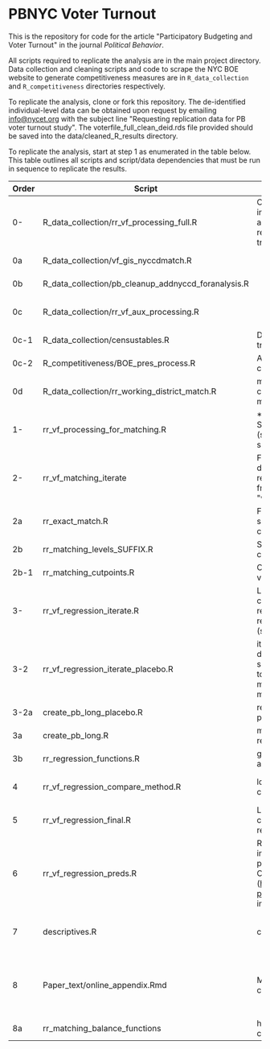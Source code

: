 # PBNYC Voter Turnout

This is the repository for code for the article "Participatory Budgeting and Voter Turnout" in the journal _Political Behavior_.

All scripts required to replicate the analysis are in the main project directory. Data collection and cleaning scripts and code to scrape the NYC BOE website to generate competitiveness measures are in `R_data_collection` and `R_competitiveness` directories respectively.

To replicate the analysis, clone or fork this repository. The de-identified individual-level data can be obtained upon request by emailing info@nycet.org with the subject line "Requesting replication data for PB voter turnout study".  The voterfile_full_clean_deid.rds file provided should be saved into the data/cleaned_R_results directory.  

To replicate the analysis, start at step 1 as enumerated in the table below.  This table outlines all scripts and script/data dependencies that must be run in sequence to replicate the results.

| Order | Script                                                   | Summary                                                                                                                                                                                                                                     | Scripts called                                                                                                                                                                   | Data in                                                                                                                                                                                      | Data out                                                                                             | Fig/table out                                                                       |
| ----- | -------------------------------------------------------- | ------------------------------------------------------------------------------------------------------------------------------------------------------------------------------------------------------------------------------------------- | -------------------------------------------------------------------------------------------------------------------------------------------------------------------------------- | -------------------------------------------------------------------------------------------------------------------------------------------------------------------------------------------- | ---------------------------------------------------------------------------------------------------- | ----------------------------------------------------------------------------------- |
| 0-    | R\_data\_collection/rr\_vf\_processing\_full.R           | Creates the full voterfile with all auxiliary information except ED turnout. This file and dependencies are not needed to run replication, are included for transparency in dataset creation.                                               | vf\_gis\_nyccdmatch.R<br>pb\_cleanup\_addnyccd\_foranalysis.R<br>rr\_vf\_aux\_processing.R<br>(R\_data\_collection\_/rr\_working\_district\_match.R for district match\_res.rds) | personfile,<br>pb data,<br>pb\_district\_votes.csv,<br>district\_match\_res.rds<br>                                                                                                          | cleaned\_R\_results/voterfile\_full\_clean.rds                                                       |
| 0a    | R\_data\_collection/vf\_gis\_nyccdmatch.R                |                                                                                                                                                                                                                                             |                                                                                                                                                                                  | shapefiles/nycc\_18c/nycc.shp,<br>ed-nyccd-map.csv                                                                                                                                           |                                                                                                      |                                                                                     |
| 0b    | R\_data\_collection/pb\_cleanup\_addnyccd\_foranalysis.R |                                                                                                                                                                                                                                             | ed-nyccd-map.csv,<br>pbnyc\_district\_votes.csv                                                                                                                                  |                                                                                                                                                                                              |                                                                                                      |
| 0c    | R\_data\_collection/rr\_vf\_aux\_processing.R            |                                                                                                                                                                                                                                             | R\_data\_collection/censustables.R<br>BOE\_pres\_process.R                                                                                                                       | voters\_census.rds,<br>wide\_compet\_clean.rds,<br>council\_districts.rds                                                                                                                    |                                                                                                      |                                                                                     |
| 0c-1  | R\_data\_collection/censustables.R                       | Downloads ACS data for NYC census tracts                                                                                                                                                                                                    |                                                                                                                                                                                  |                                                                                                                                                                                              | census.Rdata                                                                                         |                                                                                     |
| 0c-2  | R\_competitiveness/BOE\_pres\_process.R                  | Attached presidential election margins to city/district election data                                                                                                                                                                       |                                                                                                                                                                                  | data/pres\_elec\_res.csv                                                                                                                                                                     |                                                                                                      |                                                                                     |
| 0d    | R\_data\_collection/rr\_working\_district\_match.R       | matching districts by district-level characteristics to identify most-similar match groups                                                                                                                                                  |                                                                                                                                                                                  | voterfile\_for\_matching.rds,<br>council\_districts\_wmargin.rds,<br>pbnyc\_district\_votes                                                                                                  | district\_match\_res.rds                                                                             |                                                                                     |
| 1-    | rr\_vf\_processing\_for\_matching.R                      | \*Start Here\*<br>Splits full voterfile into comparison sets (suffix = "" (main), suffix = "\_placebo", suffix = "within\_dist")                                                                                                            |                                                                                                                                                                                  | voterfile\_full\_clean.rds,<br>pbdistricts.rds                                                                                                                                               | voter\_file\_for\_matching\_SUFFIX.rds                                                               |                                                                                     |
| 2-    | rr\_vf\_matching\_iterate                                | File to execute iterated matching with different match specifications. Must be rerun for each major comparison framework (suffix = "" (main), suffix = "within\_dist")                                                                      | rr\_exact\_match.R,<br>rr\_matching\_levels\_SUFFIX.R<br>rr\_matching\_functions.R                                                                                               | voterfile\_for\_matching\_SUFFIX.rds,<br>matchablevans\_SUFFIX.rds (created by rr\_exact\_match.R)                                                                                           | matching\_res\_SUFFIX.rds                                                                            |                                                                                     |
| 2a    | rr\_exact\_match.R                                       | File to run exact match to find possible subset of matchable IDs to speed up coarsened match                                                                                                                                                |                                                                                                                                                                                  |                                                                                                                                                                                              | matchablevans\_SUFFIX.rds                                                                            |                                                                                     |
| 2b    | rr\_matching\_levels\_SUFFIX.R                           | Setting match levels and loading cutpoints for each match                                                                                                                                                                                   | rr\_matching\_cutpoints.R creates the cutpoints file used here<br>                                                                                                               | cutpoints.Rdata                                                                                                                                                                              |                                                                                                      |                                                                                     |
| 2b-1  | rr\_matching\_cutpoints.R                                | Calculating population based cutoff values for CEM matching                                                                                                                                                                                 |                                                                                                                                                                                  | voterfile\_full\_clean.rds                                                                                                                                                                   | cutpoints.Rdata                                                                                      |                                                                                     |
| 3-    | rr\_vf\_regression\_iterate.R                            | Load data, attach ED-level competitiveness measures, iterate over regression models and save results, rerun for each comparison framework (suffix = "" (main), suffix = "within\_dist")                                                     | create\_pb\_long.R,<br>rr\_regression\_functions.R                                                                                                                               | matching\_res\_SUFFIX.RDS,<br>voterfile\_for\_matching\_SUFFIX.rds                                                                                                                           | iter\_regress\_check\_SUFFIX.rds (full models),<br>iter\_regress\_lmers\_SUFFIX.rds (just summaries) |                                                                                     |
| 3-2   | rr\_vf\_regression\_iterate\_placebo.R                   | iterated regressions for placebo model; data structure, functions and model slightly differ because no variable start to PB (district-wide); Note this is VERY memory-hungry - I had to run on a 32G memory machine                         | create\_pb\_long\_placebo.R,<br>rr\_regression\_functions.R                                                                                                                      | matching\_res\_placebo.RDS,<br>voterfile\_for\_matching\_placebo.rds                                                                                                                         | iter\_regress\_check\_placebo.rds,<br>iter\_regress\_lmers\_placebo.rds                              |                                                                                     |
| 3-2a  | create\_pb\_long\_placebo.R                              | reshape voterfile long for regression for placebo model                                                                                                                                                                                     |                                                                                                                                                                                  |                                                                                                                                                                                              |                                                                                                      |                                                                                     |
| 3a    | create\_pb\_long.R                                       | main function to reshape file long for regression                                                                                                                                                                                           |                                                                                                                                                                                  |                                                                                                                                                                                              |                                                                                                      |                                                                                     |
| 3b    | rr\_regression\_functions.R                              | general functions to preprecess data and run regressions                                                                                                                                                                                    |                                                                                                                                                                                  |                                                                                                                                                                                              |                                                                                                      |                                                                                     |
| 4     | rr\_vf\_regression\_compare\_method.R                    | load all iterated models and create comparison fig for paper                                                                                                                                                                                |                                                                                                                                                                                  | iter\_regress\_lmers\_within\_dist.rds,<br>iter\_regress\_lmers\_placebo.rds,<br>iter\_regress\_lmers.rds                                                                                    |                                                                                                      | Paper\_text/Figs/robust\_compare.pdf                                                |
| 5     | rr\_vf\_regression\_final.R                              | Load data, attach ED-level competitiveness measures, and run regression models presented in paper.                                                                                                                                          | create\_pb\_long.R,<br>rr\_regression\_functions.R                                                                                                                               | matching\_res.RDS,<br>voterfile\_for\_matching.rds                                                                                                                                           | main\_effects.rds                                                                                    | mainregs\_raw.tex                                                                   |
| 6     | rr\_vf\_regression\_preds.R                              | Reruns main regression AND subgroup interactions in full dummy format for prediction and visualizations use with Chris Adolph's simcf & tile packages (http://faculty.washington.edu/cadolph/?page=60 still so useful for model inference!) | create\_pb\_long.R,<br>rr\_regression\_functions.R                                                                                                                               | matching\_res.RDS,<br>voterfile\_for\_matching.rds                                                                                                                                           | data/temp/subgroup\_res\_tractfine.rds                                                               | group\_fds\_bothyears.pdf (and many other intermediate figs),<br>subgroups\_SG.tex  |
| 7     | descriptives.R                                           | create general descriptive statistics                                                                                                                                                                                                       |                                                                                                                                                                                  | voterfile\_full\_clean.rds,<br>pbdistricts.rds<br>                                                                                                                                           |                                                                                                      | turnout.pdf,<br>districtvotes.pdf,<br>age2.pdf, race2.pdf, hhinc2.pdf, college2.pdf |
| 8     | Paper\_text/online\_appendix.Rmd                         | Markdown file for robustness checks/online appendix                                                                                                                                                                                         | rr\_matching\_balance\_functions.R<br>                                                                                                                                           | voterfile\_for\_matching.rds,<br>matching\_res.RDS,<br>iter\_regress\_lmers.rds,<br>iter\_regress\_lmers\_within\_dist.rds,<br>iter\_regress\_lmers\_placebo.rds<br>iter\_regress\_lmers.rds |                                                                                                      | online\_appendix.html                                                               |
| 8a    | rr\_matching\_balance\_functions                         | helper functions for match balance comparison; label assignments                                                                                                                                                                            |                                                                                                                                                                                  |                                                                                                                                                                                              |                                                                                                      |                                                                                     |

